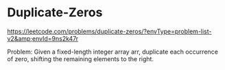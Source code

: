 # Duplicate-Zeros
https://leetcode.com/problems/duplicate-zeros/?envType=problem-list-v2&amp;envId=9ns2k47r

Problem: Given a fixed-length integer array arr, duplicate each occurrence of zero, shifting the remaining elements to the right.
